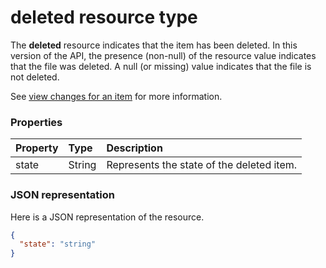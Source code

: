 # deleted resource type

The **deleted** resource indicates that the item has been deleted. In this
version of the API, the presence (non-null) of the resource value indicates that
the file was deleted. A null (or missing) value indicates that the file is not
deleted.

See [view changes for an item](../api/item_delta.md) for more information.

### Properties

| Property | Type   | Description                               |
|:---------|:-------|:------------------------------------------|
| state    | String | Represents the state of the deleted item. |

### JSON representation

Here is a JSON representation of the resource.

<!-- {
  "blockType": "resource",
  "optionalProperties": [
  "state"
  ],
  "@odata.type": "microsoft.graph.deleted"
}-->
```json
{
  "state": "string"
}

```


<!-- uuid: 8fcb5dbc-d5aa-4681-8e31-b001d5168d79
2015-10-25 14:57:30 UTC -->
<!-- {
  "type": "#page.annotation",
  "description": "deleted resource",
  "keywords": "",
  "section": "documentation",
  "tocPath": ""
}-->
